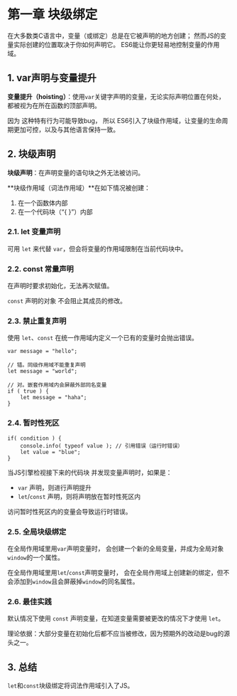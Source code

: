  # 第一章 块级绑定

在大多数类C语言中，变量（或绑定）总是在它被声明的地方创建；
然而JS的变量实际创建的位置取决于你如何声明它。
ES6能让你更轻易地控制变量的作用域。

## 1. var声明与变量提升

**变量提升（hoisting）**：使用`var`关键字声明的变量，无论实际声明位置在何处，
都被视为在所在函数的顶部声明。

因为 这种特有行为可能导致bug，
所以 ES6引入了块级作用域，让变量的生命周期更加可控，以及与其他语言保持一致。

## 2. 块级声明

**块级声明**：在声明变量的语句块之外无法被访问。

**块级作用域（词法作用域）**在如下情况被创建：
1. 在一个函数体内部
2. 在一个代码块（“{ }”）内部

### 2.1. let 变量声明

可用 `let` 来代替 `var`，但会将变量的作用域限制在当前代码块中。


### 2.2. const 常量声明

在声明时要求初始化，无法再次赋值。

`const` 声明的对象 不会阻止其成员的修改。

### 2.3. 禁止重复声明

使用 `let`、`const` 在统一作用域内定义一个已有的变量时会抛出错误。

    var message = "hello";

    // 错。同级作用域不能重复声明
    let message = "world";

    // 对。嵌套作用域内会屏蔽外部同名变量
    if ( true ) {
        let message = "haha";
    }

### 2.4. 暂时性死区

    if( condition ) {
        console.info( typeof value ); // 引用错误（运行时错误）
        let value = "blue";
    }

当JS引擎检视接下来的代码块 并发现变量声明时，如果是：
* `var` 声明，则进行声明提升
* `let`/`const` 声明，则将声明放在暂时性死区内

访问暂时性死区内的变量会导致运行时错误。

### 2.5. 全局块级绑定

在全局作用域里用`var`声明变量时，
会创建一个新的全局变量，并成为全局对象`window`的一个属性。

在全局作用域里用`let`/`const`声明变量时，
会在全局作用域上创建新的绑定，但不会添加到`window`且会屏蔽掉`window`的同名属性。

### 2.6. 最佳实践

默认情况下使用 `const` 声明变量，在知道变量需要被更改的情况下才使用 `let`。

理论依据：大部分变量在初始化后都不应当被修改，因为预期外的改动是bug的源头之一。

## 3. 总结

`let`和`const`块级绑定将词法作用域引入了JS。
